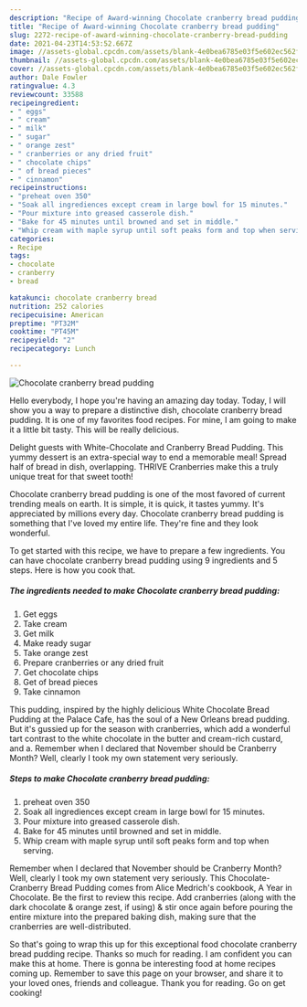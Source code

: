 ```yaml
---
description: "Recipe of Award-winning Chocolate cranberry bread pudding"
title: "Recipe of Award-winning Chocolate cranberry bread pudding"
slug: 2272-recipe-of-award-winning-chocolate-cranberry-bread-pudding
date: 2021-04-23T14:53:52.667Z
image: //assets-global.cpcdn.com/assets/blank-4e0bea6785e03f5e602ec562f230caae08da540cada707380b4fe1bbebba43da.png
thumbnail: //assets-global.cpcdn.com/assets/blank-4e0bea6785e03f5e602ec562f230caae08da540cada707380b4fe1bbebba43da.png
cover: //assets-global.cpcdn.com/assets/blank-4e0bea6785e03f5e602ec562f230caae08da540cada707380b4fe1bbebba43da.png
author: Dale Fowler
ratingvalue: 4.3
reviewcount: 33588
recipeingredient:
- " eggs"
- " cream"
- " milk"
- " sugar"
- " orange zest"
- " cranberries or any dried fruit"
- " chocolate chips"
- " of bread pieces"
- " cinnamon"
recipeinstructions:
- "preheat oven 350"
- "Soak all ingrediences except cream in large bowl for 15 minutes."
- "Pour mixture into greased casserole dish."
- "Bake for 45 minutes until browned and set in middle."
- "Whip cream with maple syrup until soft peaks form and top when serving."
categories:
- Recipe
tags:
- chocolate
- cranberry
- bread

katakunci: chocolate cranberry bread 
nutrition: 252 calories
recipecuisine: American
preptime: "PT32M"
cooktime: "PT45M"
recipeyield: "2"
recipecategory: Lunch

---
```



![Chocolate cranberry bread pudding](//assets-global.cpcdn.com/assets/blank-4e0bea6785e03f5e602ec562f230caae08da540cada707380b4fe1bbebba43da.png)

Hello everybody, I hope you're having an amazing day today. Today, I will show you a way to prepare a distinctive dish, chocolate cranberry bread pudding. It is one of my favorites food recipes. For mine, I am going to make it a little bit tasty. This will be really delicious.

Delight guests with White-Chocolate and Cranberry Bread Pudding. This yummy dessert is an extra-special way to end a memorable meal! Spread half of bread in dish, overlapping. THRIVE Cranberries make this a truly unique treat for that sweet tooth!

Chocolate cranberry bread pudding is one of the most favored of current trending meals on earth. It is simple, it is quick, it tastes yummy. It's appreciated by millions every day. Chocolate cranberry bread pudding is something that I've loved my entire life. They're fine and they look wonderful.


To get started with this recipe, we have to prepare a few ingredients. You can have chocolate cranberry bread pudding using 9 ingredients and 5 steps. Here is how you cook that.

<!--inarticleads1-->

##### The ingredients needed to make Chocolate cranberry bread pudding:

1. Get  eggs
1. Take  cream
1. Get  milk
1. Make ready  sugar
1. Take  orange zest
1. Prepare  cranberries or any dried fruit
1. Get  chocolate chips
1. Get  of bread pieces
1. Take  cinnamon


This pudding, inspired by the highly delicious White Chocolate Bread Pudding at the Palace Cafe, has the soul of a New Orleans bread pudding. But it&#39;s gussied up for the season with cranberries, which add a wonderful tart contrast to the white chocolate in the butter and cream-rich custard, and a. Remember when I declared that November should be Cranberry Month? Well, clearly I took my own statement very seriously. 

<!--inarticleads2-->

##### Steps to make Chocolate cranberry bread pudding:

1. preheat oven 350
1. Soak all ingrediences except cream in large bowl for 15 minutes.
1. Pour mixture into greased casserole dish.
1. Bake for 45 minutes until browned and set in middle.
1. Whip cream with maple syrup until soft peaks form and top when serving.


Remember when I declared that November should be Cranberry Month? Well, clearly I took my own statement very seriously. This Chocolate-Cranberry Bread Pudding comes from Alice Medrich&#39;s cookbook, A Year in Chocolate. Be the first to review this recipe. Add cranberries (along with the dark chocolate &amp; orange zest, if using) &amp; stir once again before pouring the entire mixture into the prepared baking dish, making sure that the cranberries are well-distributed. 

So that's going to wrap this up for this exceptional food chocolate cranberry bread pudding recipe. Thanks so much for reading. I am confident you can make this at home. There is gonna be interesting food at home recipes coming up. Remember to save this page on your browser, and share it to your loved ones, friends and colleague. Thank you for reading. Go on get cooking!
